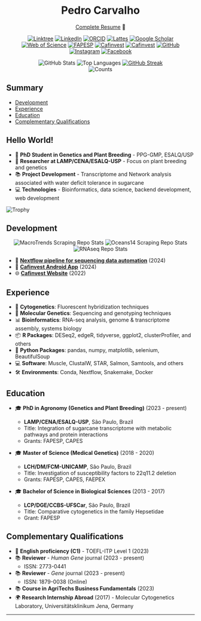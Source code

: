 <h1 align="center"><strong>Pedro Carvalho</strong></h1>
<p align="center"><a href="https://cafinvest.com.br/resume.php">Complete Resume</a> 🚀</p>
<p align="center">
  <a href="https://linktr.ee/carvalhopc"><img src="https://img.shields.io/badge/Linktree-000000?style=for-the-badge&logo=linktree&logoColor=white" alt="Linktree" /></a>
  <a href="https://www.linkedin.com/in/pedro-cristov%C3%A3o-carvalho-95369a11a/"><img src="https://img.shields.io/badge/LinkedIn-0A66C2?style=for-the-badge&logo=linkedin&logoColor=white" alt="LinkedIn" /></a>
  <a href="https://orcid.org/0000-0001-9242-6911"><img src="https://img.shields.io/badge/ORCID-A6CE39?style=for-the-badge&logo=orcid&logoColor=white" alt="ORCID" /></a>
  <a href="http://lattes.cnpq.br/9205414728529150"><img src="https://img.shields.io/badge/CNPq_Lattes-00A3E0?style=for-the-badge&logo=google-scholar&logoColor=white" alt="Lattes" /></a>
  <a href="https://scholar.google.com.br/citations?user=yLqiI_sAAAAJ"><img src="https://img.shields.io/badge/Google_Scholar-4285F4?style=for-the-badge&logo=googlescholar&logoColor=white" alt="Google Scholar" /></a>
  <a href="http://www.webofscience.com/wos/author/record/HGV-0907-2022"><img src="https://img.shields.io/badge/Web_of_Science-0066B2?style=for-the-badge&logo=webofscience&logoColor=white" alt="Web of Science" /></a>
  <a href="https://bv.fapesp.br/pt/pesquisador/689457"><img src="https://img.shields.io/badge/FAPESP-FF6A00?style=for-the-badge&logo=fapesp&logoColor=white" alt="FAPESP" /></a>
  <a href="https://play.google.com/store/apps/details?id=app.cafinvest"><img src="https://img.shields.io/badge/Cafinvest-0A62FF?style=for-the-badge&logo=google-play&logoColor=white" alt="Cafinvest" /></a>
  <a href="https://cafinvest.com.br/"><img src="https://img.shields.io/badge/Cafinvest-ffd480?style=for-the-badge&logo=coffee&logoColor=white" alt="Cafinvest" /></a>
  <a href="https://github.com/capuccino26"><img src="https://img.shields.io/badge/GitHub-181717?style=for-the-badge&logo=github&logoColor=white" alt="GitHub" /></a>
  <a href="https://instagram.com/pedrocczz"><img src="https://img.shields.io/badge/Instagram-E4405F?style=for-the-badge&logo=instagram&logoColor=white" alt="Instagram" /></a>
  <a href="https://www.facebook.com/pedro.c.carvalho.3/"><img src="https://img.shields.io/badge/Facebook-1877F2?style=for-the-badge&logo=facebook&logoColor=white" alt="Facebook" /></a>
</p>
<p align="center">
  <img src="https://github-readme-stats.vercel.app/api?username=capuccino26&show_icons=true&hide_title=true&theme=dark" alt="GitHub Stats">
  <img src="https://github-readme-stats.vercel.app/api/top-langs/?username=capuccino26&theme=dark&layout=compact" alt="Top Languages">
  <a href="https://git.io/streak-stats"><img src="https://streak-stats.demolab.com?user=capuccino26&theme=transparent&mode=weekly&card_width=150&card_height=90&hide_current_streak=true&hide_longest_streak=true" alt="GitHub Streak" /></a>
  <br><img src="https://api.visitorbadge.io/api/VisitorHit?user=capuccino26&repo=github-visitors-badge&countColor=black" alt="Counts">
</p>

## Summary
- [Development](#development)
- [Experience](#experience)
- [Education](#education)
- [Complementary Qualifications](#complementary-qualifications)

## Hello World!

- 🧬 **PhD Student in Genetics and Plant Breeding** - PPG-GMP, ESALQ/USP  
- 🌱 **Researcher at LAMP/CENA/ESALQ-USP** - Focus on plant breeding and genetics  
- 📚 **Project Development** - Transcriptome and Network analysis associated with water deficit tolerance in sugarcane
- 💻 **Technologies** - Bioinformatics, data science, backend development, web development
<p align="left">
  <img src="https://github-profile-trophy.vercel.app/?username=capuccino26&rank=A&theme=onestar" alt="Trophy"><br>
</p>

## Development
<p align="center">
  <img src="https://github-readme-stats.vercel.app/api/pin/?username=capuccino26&repo=MacroTrends-Scraping&theme=dark" alt="MacroTrends Scraping Repo Stats">
  <img src="https://github-readme-stats.vercel.app/api/pin/?username=capuccino26&repo=Oceans14-Scraping&theme=dark" alt="Oceans14 Scraping Repo Stats">
  <img src="https://github-readme-stats.vercel.app/api/pin/?username=capuccino26&repo=RNAseq&theme=dark" alt="RNAseq Repo Stats">
</p>

- 🔄 [**Nextflow pipeline for sequencing data automation**](https://github.com/SantosRAC/nextflow_practice) (2024)
- 📱 [**Cafinvest Android App**](https://play.google.com/store/apps/details?id=app.cafinvest) (2024)
- 🌐 [**Cafinvest Website**](https://cafinvest.com.br/) (2022)

## Experience

- 🧬 **Cytogenetics**: Fluorescent hybridization techniques
- 🧬 **Molecular Genetics**: Sequencing and genotyping techniques
- 📊 **Bioinformatics**: RNA-seq analysis, genome & transcriptome assembly, systems biology
- 📦 **R Packages**: DESeq2, edgeR, tidyverse, ggplot2, clusterProfiler, and others
- 🐍 **Python Packages**: pandas, numpy, matplotlib, selenium, BeautifulSoup
- 💻 **Software**: Muscle, ClustalW, STAR, Salmon, Samtools, and others
- 🛠 **Environments**: Conda, Nextflow, Snakemake, Docker

## Education

- 🎓 **PhD in Agronomy (Genetics and Plant Breeding)** (2023 - present)  
  - **LAMP/CENA/ESALQ-USP**, São Paulo, Brazil  
  - Title: Integration of sugarcane transcriptome with metabolic pathways and protein interactions  
  - Grants: FAPESP, CAPES

- 🎓 **Master of Science (Medical Genetics)** (2018 - 2020)  
  - **LCH/DM/FCM-UNICAMP**, São Paulo, Brazil  
  - Title: Investigation of susceptibility factors to 22q11.2 deletion  
  - Grants: FAPESP, CAPES, FAEPEX

- 🎓 **Bachelor of Science in Biological Sciences** (2013 - 2017)  
  - **LCP/DGE/CCBS-UFSCar**, São Paulo, Brazil  
  - Title: Comparative cytogenetics in the family Hepsetidae  
  - Grant: FAPESP

## Complementary Qualifications

- 🏅 **English proficiency (C1)** - TOEFL-ITP Level 1 (2023)
- 📚 **Reviewer** - *Human Gene* journal (2023 - present)  
  - ISSN: 2773-0441
- 📚 **Reviewer** - *Gene* journal (2023 - present)  
  - ISSN: 1879-0038 (Online)
- 📚 **Course in AgriTechs Business Fundamentals** (2023)
- 🌍 **Research Internship Abroad** (2017) - Molecular Cytogenetics Laboratory, Universitätsklinikum Jena, Germany
---
